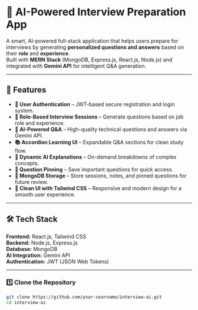 # 🧠 AI-Powered Interview Preparation App

A smart, AI-powered full-stack application that helps users prepare for interviews by generating **personalized questions and answers** based on their **role** and **experience**.  
Built with **MERN Stack** (MongoDB, Express.js, React.js, Node.js) and integrated with **Gemini API** for intelligent Q&A generation.

---

## 🚀 Features

- **🔐 User Authentication** – JWT-based secure registration and login system.
- **🎯 Role-Based Interview Sessions** – Generate questions based on job role and experience.
- **🤖 AI-Powered Q&A** – High-quality technical questions and answers via Gemini API.
- **📚 Accordion Learning UI** – Expandable Q&A sections for clean study flow.
- **🧠 Dynamic AI Explanations** – On-demand breakdowns of complex concepts.
- **📌 Question Pinning** – Save important questions for quick access.
- **💾 MongoDB Storage** – Store sessions, notes, and pinned questions for future review.
- **🎨 Clean UI with Tailwind CSS** – Responsive and modern design for a smooth user experience.

---

## 🛠 Tech Stack

**Frontend:** React.js, Tailwind CSS  
**Backend:** Node.js, Express.js  
**Database:** MongoDB  
**AI Integration:** Gemini API  
**Authentication:** JWT (JSON Web Tokens)  

---

### 1️⃣ Clone the Repository
```bash
git clone https://github.com/your-username/interview-ai.git
cd interview-ai
